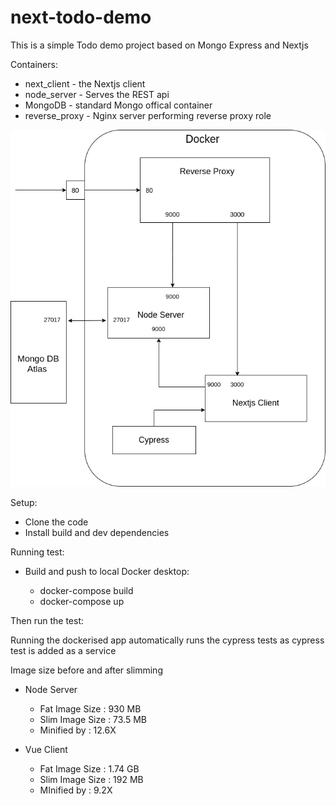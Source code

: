 # next-todo-demo
This is a simple Todo demo project based on Mongo Express and Nextjs

Containers:
- next_client - the Nextjs client
- node_server - Serves the REST api
- MongoDB - standard Mongo offical container
- reverse_proxy - Nginx server performing reverse proxy role

![Image of containers](nextjs_block_diagram.png)

Setup:
- Clone the code
- Install build and dev dependencies

Running test:

- Build and push to local Docker desktop:
      
  - docker-compose build
  - docker-compose up
  
Then run the test:

  Running the dockerised app automatically runs the cypress tests as cypress test is added as a service

Image size before and after slimming

* Node Server

    - Fat Image Size : 930 MB
    - Slim Image Size : 73.5 MB
    - Minified by : 12.6X
      
* Vue Client

	- Fat Image Size : 1.74 GB
	- Slim Image Size : 192 MB
	- MInified by : 9.2X

